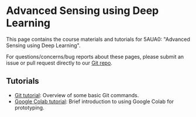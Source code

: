 # Advanced Sensing using Deep Learning

This page contains the course materials and tutorials for 5AUA0: "Advanced Sensing using Deep Learning".

For questions/concerns/bug reports about these pages, please submit an issue or pull request directly to our 
[Git repo](https://github.com/tue-5AUA0/tue-5aua0.github.io).

## Tutorials
* [Git tutorial](./git_basics_tutorial.md): Overview of some basic Git commands.
* [Google Colab tutorial](./google_colab_tutorial.md): Brief introduction to using Google Colab for prototyping.
